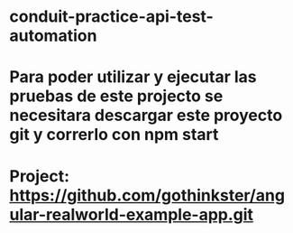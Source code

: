 # conduit-practice-api-test-automation
# Para poder utilizar y ejecutar las pruebas de este projecto se necesitara descargar este proyecto git y correrlo con npm start
# Project: https://github.com/gothinkster/angular-realworld-example-app.git
